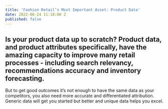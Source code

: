 ```yaml
---
title: 'Fashion Retail’s Most Important Asset: Product Data'
date: 2022-06-24 11:18:00 Z
published: false
---
```


## Is your product data up to scratch? Product data, and product attributes specifically, have the amazing capacity to improve many retail processes - including search relevancy, recommendations accuracy and inventory forecasting.

But to get good outcomes it’s not enough to have the same data as your competitors, you also need more accurate and differentiated attribution. Generic data will get you started but better and unique data helps you excel.

